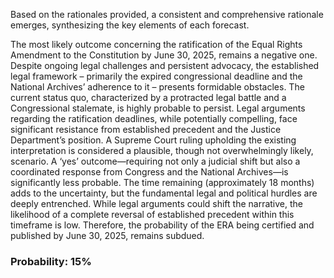 Based on the rationales provided, a consistent and comprehensive rationale emerges, synthesizing the key elements of each forecast.

The most likely outcome concerning the ratification of the Equal Rights Amendment to the Constitution by June 30, 2025, remains a negative one. Despite ongoing legal challenges and persistent advocacy, the established legal framework – primarily the expired congressional deadline and the National Archives’ adherence to it – presents formidable obstacles. The current status quo, characterized by a protracted legal battle and a Congressional stalemate, is highly probable to persist. Legal arguments regarding the ratification deadlines, while potentially compelling, face significant resistance from established precedent and the Justice Department’s position. A Supreme Court ruling upholding the existing interpretation is considered a plausible, though not overwhelmingly likely, scenario. A ‘yes’ outcome—requiring not only a judicial shift but also a coordinated response from Congress and the National Archives—is significantly less probable. The time remaining (approximately 18 months) adds to the uncertainty, but the fundamental legal and political hurdles are deeply entrenched. While legal arguments could shift the narrative, the likelihood of a complete reversal of established precedent within this timeframe is low. Therefore, the probability of the ERA being certified and published by June 30, 2025, remains subdued. 



### Probability: 15%